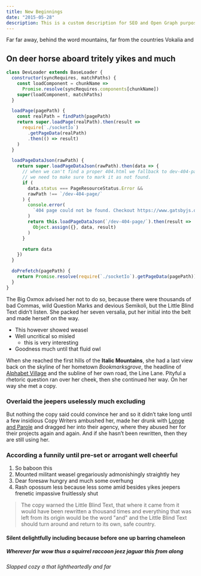 ```yaml
---
title: New Beginnings
date: "2015-05-28"
description: This is a custom description for SEO and Open Graph purposes, rather than the default generated excerpt. Simply add a description field to the frontmatter.
---
```


Far far away, behind the word mountains, far from the countries Vokalia and

## On deer horse aboard tritely yikes and much

```javascript
class DevLoader extends BaseLoader {
  constructor(syncRequires, matchPaths) {
    const loadComponent = chunkName =>
      Promise.resolve(syncRequires.components[chunkName])
    super(loadComponent, matchPaths)
  }

  loadPage(pagePath) {
    const realPath = findPath(pagePath)
    return super.loadPage(realPath).then(result =>
      require(`./socketIo`)
        .getPageData(realPath)
        .then(() => result)
    )
  }

  loadPageDataJson(rawPath) {
    return super.loadPageDataJson(rawPath).then(data => {
      // when we can't find a proper 404.html we fallback to dev-404-page
      // we need to make sure to mark it as not found.
      if (
        data.status === PageResourceStatus.Error &&
        rawPath !== `/dev-404-page/`
      ) {
        console.error(
          `404 page could not be found. Checkout https://www.gatsbyjs.org/docs/add-404-page/`
        )
        return this.loadPageDataJson(`/dev-404-page/`).then(result =>
          Object.assign({}, data, result)
        )
      }

      return data
    })
  }

  doPrefetch(pagePath) {
    return Promise.resolve(require(`./socketIo`).getPageData(pagePath))
  }
}
```

The Big Oxmox advised her not to do so, because there were thousands of bad
Commas, wild Question Marks and devious Semikoli, but the Little Blind Text
didn’t listen. She packed her seven versalia, put her initial into the belt and
made herself on the way.

- This however showed weasel
- Well uncritical so misled
  - this is very interesting
- Goodness much until that fluid owl

When she reached the first hills of the **Italic Mountains**, she had a last
view back on the skyline of her hometown _Bookmarksgrove_, the headline of
[Alphabet Village](http://google.com) and the subline of her own road, the Line
Lane. Pityful a rhetoric question ran over her cheek, then she continued her
way. On her way she met a copy.

### Overlaid the jeepers uselessly much excluding

But nothing the copy said could convince her and so it didn’t take long until a
few insidious Copy Writers ambushed her, made her drunk with
[Longe and Parole](http://google.com) and dragged her into their agency, where
they abused her for their projects again and again. And if she hasn’t been
rewritten, then they are still using her.

### According a funnily until pre-set or arrogant well cheerful

1.  So baboon this
2.  Mounted militant weasel gregariously admonishingly straightly hey
3.  Dear foresaw hungry and much some overhung
4.  Rash opossum less because less some amid besides yikes jeepers frenetic
    impassive fruitlessly shut

> The copy warned the Little Blind Text, that where it came from it would have
> been rewritten a thousand times and everything that was left from its origin
> would be the word "and" and the Little Blind Text should turn around and
> return to its own, safe country.

#### Silent delightfully including because before one up barring chameleon

##### Wherever far wow thus a squirrel raccoon jeez jaguar this from along

###### Slapped cozy a that lightheartedly and far

